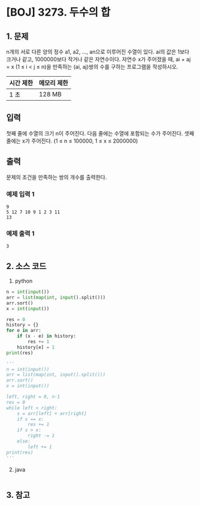 # [BOJ] 3273. 두수의 합

## 1. 문제

n개의 서로 다른 양의 정수 a1, a2, ..., an으로 이루어진 수열이 있다. ai의 값은 1보다 크거나 같고, 1000000보다 작거나 같은 자연수이다. 자연수 x가 주어졌을 때, ai + aj = x (1 ≤ i < j ≤ n)을 만족하는 (ai, aj)쌍의 수를 구하는 프로그램을 작성하시오.


| 시간 제한 | 메모리 제한 |
|:------|:-------| 
| 1 초   | 128 MB |


## 입력

첫째 줄에 수열의 크기 n이 주어진다. 다음 줄에는 수열에 포함되는 수가 주어진다. 셋째 줄에는 x가 주어진다. (1 ≤ n ≤ 100000, 1 ≤ x ≤ 2000000)


## 출력

문제의 조건을 만족하는 쌍의 개수를 출력한다.


### 예제 입력 1

```
9
5 12 7 10 9 1 2 3 11
13
```

### 예제 출력 1

```
3
```




## 2. 소스 코드

1. python

```python
n = int(input())
arr = list(map(int, input().split()))
arr.sort()
x = int(input())

res = 0
history = {}
for e in arr:
    if (x - e) in history:
        res += 1
    history[e] = 1
print(res)

'''
n = int(input())
arr = list(map(int, input().split()))
arr.sort()
x = int(input())

left, right = 0, n-1
res = 0
while left < right:
    s = arr[left] + arr[right]
    if s == x:
        res += 1
    if s > x:
        right -= 1
    else:
        left += 1
print(res)
'''
```

2. java

```java

```


## 3. 참고

```

```



